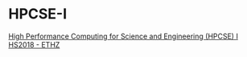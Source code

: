 # HPCSE-I
[High Performance Computing for Science and Engineering (HPCSE) I HS2018 - ETHZ](http://vvz.ethz.ch/Vorlesungsverzeichnis/lerneinheit.view?lerneinheitId=123323&semkez=2018W&ansicht=KATALOGDATEN&lang=en)
